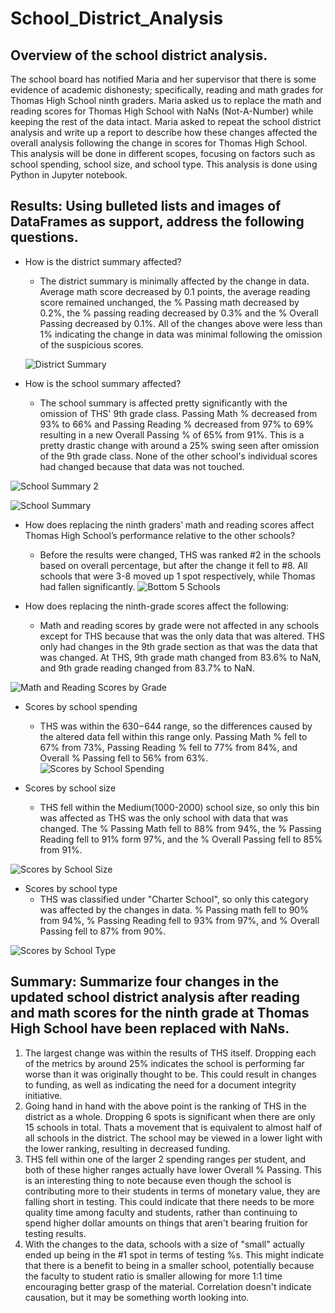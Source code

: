 # School_District_Analysis

## Overview of the school district analysis.
  The school board has notified Maria and her supervisor that there is some evidence of academic dishonesty; specifically, reading and math grades for Thomas High School ninth graders. Maria asked us to replace the math and reading scores for Thomas High School with NaNs (Not-A-Number) while keeping the rest of the data intact. Maria asked to repeat the school district analysis and write up a report to describe how these changes affected the overall analysis following the change in scores for Thomas High School. This analysis will be done in different scopes, focusing on factors such as school spending, school size, and school type. This analysis is done using Python in Jupyter notebook.

## Results: Using bulleted lists and images of DataFrames as support, address the following questions.
- How is the district summary affected?
    - The district summary is minimally affected by the change in data. Average math score decreased by 0.1 points, the average reading score remained unchanged, the % Passing math decreased by 0.2%, the % passing reading decreased by 0.3% and the % Overall Passing decreased by 0.1%. All of the changes above were less than 1% indicating the change in data was minimal following the omission of the suspicious scores.
  
  ![District Summary](https://user-images.githubusercontent.com/64291905/142790070-a8eb8174-7e89-457b-8876-0e5975d2ae7d.PNG)

- How is the school summary affected?
    - The school summary is affected pretty significantly with the omission of THS' 9th grade class. Passing Math % decreased from 93% to 66% and Passing Reading % decreased from 97% to 69% resulting in a new Overall Passing % of 65% from 91%. This is a pretty drastic change with around a 25% swing seen after omission of the 9th grade class. None of the other school's individual scores had changed because that data was not touched. 

![School Summary 2](https://user-images.githubusercontent.com/64291905/142790155-5da5d7f7-fdd8-487f-89ed-a5b626978dab.PNG)

![School Summary](https://user-images.githubusercontent.com/64291905/142790081-b0a27ba8-af70-45c1-9a0d-3cc6abcb1907.PNG)

- How does replacing the ninth graders’ math and reading scores affect Thomas High School’s performance relative to the other schools?
    - Before the results were changed, THS was ranked #2 in the schools based on overall percentage, but after the change it fell to #8. All schools that were 3-8 moved up 1 spot respectively, while Thomas had fallen significantly.
  ![Bottom 5 Schools](https://user-images.githubusercontent.com/64291905/142800003-c42f02f4-287b-4ffa-ba38-9f12782b9a28.PNG)

- How does replacing the ninth-grade scores affect the following:
    - Math and reading scores by grade were not affected in any schools except for THS because that was the only data that was altered. THS only had changes in the 9th grade section as that was the data that was changed. At THS, 9th grade math changed from 83.6% to NaN, and 9th grade reading changed from 83.7% to NaN. 

![Math and Reading Scores by Grade](https://user-images.githubusercontent.com/64291905/142790107-e25c78f9-02df-4e06-9e81-6b70a97ff3e4.PNG)

  - Scores by school spending
    - THS was within the $630-$644 range, so the differences caused by the altered data fell within this range only. Passing Math % fell to 67% from 73%, Passing Reading % fell to 77% from 84%, and Overall % Passing fell to 56% from 63%.
![Scores by School Spending](https://user-images.githubusercontent.com/64291905/142799979-8d4e1b0f-1b9b-4b55-b059-3714823fe013.PNG)

  - Scores by school size
    - THS fell within the Medium(1000-2000) school size, so only this bin was affected as THS was the only school with data that was changed. The % Passing Math fell to 88% from 94%, the % Passing Reading fell to 91% form 97%, and the % Overall Passing fell to 85% from 91%.

 ![Scores by School Size](https://user-images.githubusercontent.com/64291905/142799987-d3c8623c-6a8d-46aa-aa76-f7d1e9ce3585.PNG)

  - Scores by school type
    - THS was classified under "Charter School", so only this category was affected by the changes in data. % Passing math fell to 90% from 94%, % Passing Reading fell to 93% from 97%, and % Overall Passing fell to 87% from 90%.

 ![Scores by School Type](https://user-images.githubusercontent.com/64291905/142799992-927b4e6a-9566-4b93-b1df-4af16eff1719.PNG)

## Summary: Summarize four changes in the updated school district analysis after reading and math scores for the ninth grade at Thomas High School have been replaced with NaNs.
  1. The largest change was within the results of THS itself. Dropping each of the metrics by around 25% indicates the school is performing far worse than it was originally thought to be. This could result in changes to funding, as well as indicating the need for a document integrity initiative.
  2. Going hand in hand with the above point is the ranking of THS in the district as a whole. Dropping 6 spots is significant when there are only 15 schools in total. Thats a movement that is equivalent to almost half of all schools in the district. The school may be viewed in a lower light with the lower ranking, resulting in decreased funding.
  3. THS fell within one of the larger 2 spending ranges per student, and both of these higher ranges actually have lower Overall % Passing. This is an interesting thing to note because even though the school is contributing more to their students in terms of monetary value, they are falling short in testing. This could indicate that there needs to be more quality time among faculty and students, rather than continuing to spend higher dollar amounts on things that aren't bearing fruition for testing results.
  4. With the changes to the data, schools with a size of "small" actually ended up being in the #1 spot in terms of testing %s. This might indicate that there is a benefit to being in a smaller school, potentially because the faculty to student ratio is smaller allowing for more 1:1 time encouraging better grasp of the material. Correlation doesn't indicate causation, but it may be something worth looking into. 
